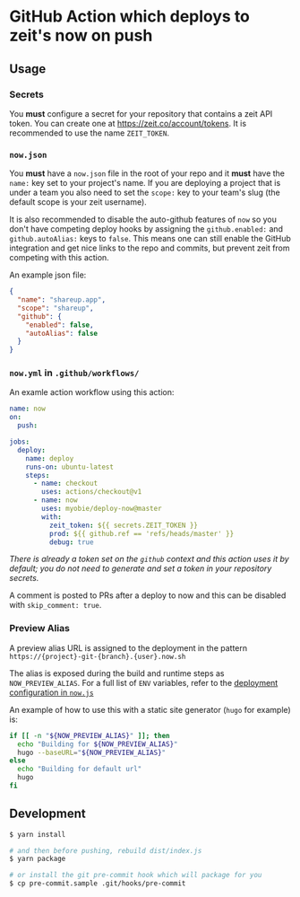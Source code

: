 # GitHub Action which deploys to zeit's now on push

## Usage

### Secrets

You **must** configure a secret for your repository that contains a zeit API token. You can create one at <https://zeit.co/account/tokens>. It is recommended to use the name `ZEIT_TOKEN`.

### `now.json`

You **must** have a `now.json` file in the root of your repo and it **must** have the `name:` key set to your project's name. If you are deploying a project that is under a team you also need to set the `scope:` key to your team's slug (the default scope is your zeit username).

It is also recommended to disable the auto-github features of `now` so you don't have competing deploy hooks by assigning the `github.enabled:` and `github.autoAlias:` keys to `false`. This means one can still enable the GitHub integration and get nice links to the repo and commits, but prevent zeit from competing with this action.

An example json file:

```json
{
  "name": "shareup.app",
  "scope": "shareup",
  "github": {
    "enabled": false,
    "autoAlias": false
  }
}
```

### `now.yml` in `.github/workflows/`

An examle action workflow using this action:

```yml
name: now
on:
  push:

jobs:
  deploy:
    name: deploy
    runs-on: ubuntu-latest
    steps:
      - name: checkout
        uses: actions/checkout@v1
      - name: now
        uses: myobie/deploy-now@master
        with:
          zeit_token: ${{ secrets.ZEIT_TOKEN }}
          prod: ${{ github.ref == 'refs/heads/master' }}
          debug: true
```

_There is already a token set on the `github` context and this action uses it by default; you do not need to generate and set a token in your repository secrets._

A comment is posted to PRs after a deploy to now and this can be disabled with `skip_comment: true`.

### Preview Alias

A preview alias URL is assigned to the deployment in the pattern `https://{project}-git-{branch}.{user}.now.sh`

The alias is exposed during the build and runtime steps as `NOW_PREVIEW_ALIAS`. For a full list of `ENV` variables, refer to the [deployment configuration in `now.js`](https://github.com/myobie/deploy-now/blob/master/now.js#L99)

An example of how to use this with a static site generator (`hugo` for example) is:

```sh
if [[ -n "${NOW_PREVIEW_ALIAS}" ]]; then
  echo "Building for ${NOW_PREVIEW_ALIAS}"
  hugo --baseURL="${NOW_PREVIEW_ALIAS}"
else
  echo "Building for default url"
  hugo
fi
```

## Development

```sh
$ yarn install

# and then before pushing, rebuild dist/index.js
$ yarn package

# or install the git pre-commit hook which will package for you
$ cp pre-commit.sample .git/hooks/pre-commit
```
